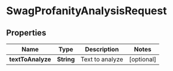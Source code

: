 
# SwagProfanityAnalysisRequest

## Properties
Name | Type | Description | Notes
------------ | ------------- | ------------- | -------------
**textToAnalyze** | **String** | Text to analyze |  [optional]



